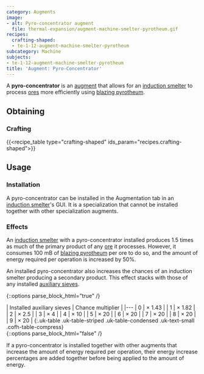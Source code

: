 ```yaml
---
category: Augments
image:
- alt: Pyro-concentrator augment
  file: thermal-expansion/augment-machine-smelter-pyrotheum.gif
recipes:
  crafting-shaped:
  - te-1-12-augment-machine-smelter-pyrotheum
subcategory: Machine
subjects:
- te-1-12-augment-machine-smelter-pyrotheum
title: 'Augment: Pyro-Concentrator'
---
```


A **pyro-concentrator** is an [augment](../augments/) that allows for an
[induction smelter](../induction-smelter/) to process
[ores](../induction-smelter/#ore-processing) more efficiently using [blazing
pyrotheum](../../thermal-foundation/blazing-pyrotheum/).


Obtaining
---------

### Crafting
{{<recipe_table type="crafting-shaped" ids_param="recipes.crafting-shaped">}}


Usage
-----

### Installation
A pyro-concentrator can be installed in the Augmentation tab in an [induction
smelter](../induction-smelter/)'s GUI. It is a specialization that cannot be
installed together with other specialization augments.

### Effects
An [induction smelter](../induction-smelter/) with a pyro-concentrator
installed produces 1.5 times as much of the primary product of any
[ore](../induction-smelter/#ore-processing) it processes. However, it
consumes 100 mB of [blazing pyrotheum](../../thermal-foundation/blazing-pyrotheum/) per ore to do
so, and the amount of energy required per operation is increased by 50%.

An installed pyro-concentrator also increases the chances of an induction
smelter producing a secondary product. This effect stacks with those of any
installed [auxiliary sieves](../augment-auxiliary-sieve/).

<!--
modifiedChance = 100 - amount * 15 - 30   (minimum is 5)
multiplier = 100 / modifiedChance
-->

{::options parse_block_html="true" /}
<div class="uk-overflow-container">
| Installed auxiliary sieves | Chance multiplier |
|---
| 0 | × 1.43 |
| 1 | × 1.82 |
| 2 | × 2.5 |
| 3 | × 4 |
| 4 | × 10 |
| 5 | × 20 |
| 6 | × 20 |
| 7 | × 20 |
| 8 | × 20 |
| 9 | × 20 |
{:.uk-table .uk-table-striped .uk-table-condensed .uk-text-small .cofh-table-compress}
</div>
{::options parse_block_html="false" /}

If a pyro-concentrator is installed together with other augments that increase
the amount of energy required per operation, their energy increase percentages
are added together before being applied to the amount of energy.
